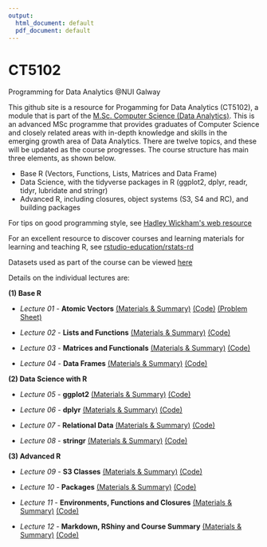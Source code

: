 ```yaml
---
output:
  html_document: default
  pdf_document: default
---
```

# CT5102
Programming for Data Analytics @NUI Galway 

This github site is a resource for Progamming for Data Analytics (CT5102), a module that is part of the [M.Sc. Computer Science (Data Analytics)](http://www.nuigalway.ie/courses/taught-postgraduate-courses/msc-in-computer-science-data-analytics.html#course_overview). This is an advanced MSc programme that provides graduates of Computer Science and closely related areas with in-depth knowledge and skills in the emerging growth area of Data Analytics. There are twelve topics, and these will be updated as the course progresses. The course structure has main three elements, as shown below.

* Base R (Vectors, Functions, Lists, Matrices and Data Frame)
* Data Science, with the tidyverse packages in R (ggplot2, dplyr, readr, tidyr, lubridate and stringr)
* Advanced R, including closures, object systems (S3, S4 and RC), and building packages

For tips on good programming style, see [Hadley Wickham's web resource](http://adv-r.had.co.nz/Style.html)

For an excellent resource to discover courses and learning materials for learning and teaching R, see [rstudio-education/rstats-rd](https://github.com/rstudio-education/rstats-ed)

Datasets used as part of the course can be viewed [here](https://github.com/JimDuggan/CT5102/tree/master/datasets)

Details on the individual lectures are:

__(1) Base R__

* *Lecture 01* -  **Atomic Vectors** [(Materials & Summary)](https://github.com/JimDuggan/CT5102/tree/master/materials/Lectures/01%20Vectors)
[(Code)](https://github.com/JimDuggan/CT5102/tree/master/code/course/01%20Vectors)
[(Problem Sheet)](https://github.com/JimDuggan/CT5102/blob/master/materials/Problem%20Sheets/01%20Problem%20Sheet%20Vectors.pdf)

* *Lecture 02* -  **Lists and Functions** [(Materials & Summary)](https://github.com/JimDuggan/CT5102/tree/master/materials/Lectures/02%20Lists%20and%20Functions)
[(Code)](https://github.com/JimDuggan/CT5102/tree/master/code/course/02%20Lists%20and%20Functions)

* *Lecture 03* -  **Matrices and Functionals** [(Materials & Summary)](https://github.com/JimDuggan/CT5102/tree/master/materials/Lectures/03%20Matrices%20%26%20Functionals)
[(Code)](https://github.com/JimDuggan/CT5102/tree/master/code/course/03%20Matrices%20and%20Functionals)


* *Lecture 04* -  **Data Frames**
[(Materials & Summary)](https://github.com/JimDuggan/CT5102/tree/master/materials/Lectures/04%20Data%20Frames)
[(Code)](https://github.com/JimDuggan/CT5102/tree/master/code/course/04%20Data%20Frames)

__(2) Data Science with R__

* *Lecture 05* -  **ggplot2**
[(Materials & Summary)](https://github.com/JimDuggan/CT5102/tree/master/materials/Lectures/05%20ggplot2)
[(Code)](https://github.com/JimDuggan/CT5102/tree/master/code/course/05%20ggplot2)

* *Lecture 06* -  **dplyr**
[(Materials & Summary)](https://github.com/JimDuggan/CT5102/tree/master/materials/Lectures/06%20dplyr)
[(Code)](https://github.com/JimDuggan/CT5102/tree/master/code/course/06%20dplyr)

* *Lecture 07* -  **Relational Data**
[(Materials & Summary)](https://github.com/JimDuggan/CT5102/tree/master/materials/Lectures/07%20relational%20data)
[(Code)](https://github.com/JimDuggan/CT5102/tree/master/code/course/07%20rel%20data%20%26%20tidyr)

* *Lecture 08* -  **stringr**
[(Materials & Summary)](https://github.com/JimDuggan/CT5102/tree/master/materials/Lectures/08%20stringr)
[(Code)](https://github.com/JimDuggan/CT5102/tree/master/code/course/08%20stringr)


__(3) Advanced R__

* *Lecture 09* -  **S3 Classes** [(Materials & Summary)](https://github.com/JimDuggan/CT5102/tree/master/materials/Lectures/09%20S3)
[(Code)](https://github.com/JimDuggan/CT5102/tree/master/code/course/09%20s3%20classes)

* *Lecture 10* -  **Packages**
[(Materials & Summary)](https://github.com/JimDuggan/CT5102/tree/master/materials/Lectures/10%20Packages)
[(Code)](https://github.com/JimDuggan/CT5102/tree/master/code/course/10%20Packages/stackp)

* *Lecture 11* -  **Environments, Functions and Closures**
[(Materials & Summary)](https://github.com/JimDuggan/CT5102/tree/master/materials/Lectures/11%20Envs%20and%20Functions)
[(Code)](https://github.com/JimDuggan/CT5102/tree/master/code/course/11%20closures)

* *Lecture 12* -  **Markdown, RShiny and Course Summary**
[(Materials & Summary)](https://github.com/JimDuggan/CT5102/tree/master/materials/Lectures/12%20RShiny%20%26%20Markdown)
[(Code)](https://github.com/JimDuggan/CT5102/tree/master/code/course/12%20Summary)
